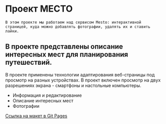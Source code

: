 # Проект МЕСТО

```
В этом проекте мы работаем над сервисом Mesto: интерактивной страницей, куда можно добавлять фотографии, удалять их и ставить лайки.
```
В проекте представлены описание интересных мест для планирования путешествий.
---
В проекте применены технологии адаптирования веб-страницы под просмотр на разных устройствах. В проект включен просмотр на двух  разрешениях экрана - смартфоны и настольные компьютеры.

- Информация и редактирование
- Описание интересных мест
- Фотографии

[Ссылка на макет в Git Pages](https://kartman-kartman.github.io/mesto/)



